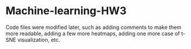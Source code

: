 # Machine-learning-HW3
Code files were modified later, such as adding comments to make them more readable, adding a few more heatmaps, adding one more case of t-SNE visualization, etc. 
